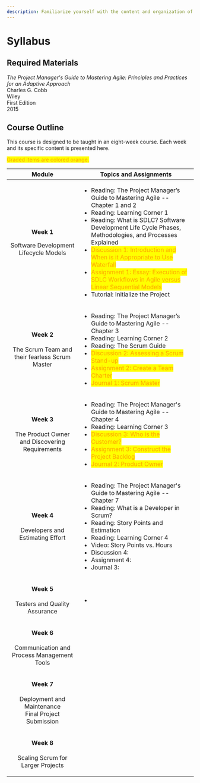 ```yaml
---
description: Familiarize yourself with the content and organization of this course.
---
```


# Syllabus

## Required Materials

_The Project Manager's Guide to Mastering Agile: Principles and Practices for an Adaptive Approach_\
Charles G. Cobb\
Wiley\
First Edition\
2015

## Course Outline

This course is designed to be taught in an eight-week course. Each week and its specific content is presented here.

<mark style="color:orange;">Graded items are colored orange.</mark>

|                                            Module                                            | Topics and Assignments                                                                                                                                                                                                                                                                                                                                                                                                                                                                                                                        |
| :------------------------------------------------------------------------------------------: | --------------------------------------------------------------------------------------------------------------------------------------------------------------------------------------------------------------------------------------------------------------------------------------------------------------------------------------------------------------------------------------------------------------------------------------------------------------------------------------------------------------------------------------------- |
|       <p><strong>Week 1</strong></p><p></p><p>Software Development Lifecycle Models</p>      | <ul><li>Reading: The Project Manager’s Guide to Mastering Agile -- Chapter 1 and 2</li><li>Reading: Learning Corner 1</li><li>Reading: What is SDLC? Software Development Life Cycle Phases, Methodologies, and Processes Explained</li><li><mark style="color:orange;">Discussion 1: Introduction and When is it Appropriate to Use Waterfall</mark></li><li><mark style="color:orange;">Assignment 1: Essay: Execution of SDLC Workflows in Agile versus Linear Sequential Models</mark></li><li>Tutorial: Initialize the Project</li></ul> |
|     <p><strong>Week 2</strong><br><br>The Scrum Team and their fearless Scrum Master</p>     | <ul><li>Reading: The Project Manager’s Guide to Mastering Agile -- Chapter 3</li><li>Reading: Learning Corner 2</li><li>Reading: The Scrum Guide</li><li><mark style="color:orange;">Discussion 2: Assessing a Scrum Stand-up</mark></li><li><mark style="color:orange;">Assignment 2: Create a Team Charter</mark></li><li><mark style="color:orange;">Journal 1: Scrum Master</mark></li></ul>                                                                                                                                              |
|     <p><strong>Week 3</strong><br><br>The Product Owner and Discovering Requirements</p>     | <ul><li>Reading: The Project Manager's Guide to Mastering Agile -- Chapter 4</li><li>Reading: Learning Corner 3</li><li><mark style="color:orange;">Discussion 3: Who is the Customer?</mark></li><li><mark style="color:orange;">Assignment 3: Construct the Project Backlog</mark></li><li><mark style="color:orange;">Journal 2: Product Owner</mark></li></ul>                                                                                                                                                                            |
|            <p><strong>Week 4</strong><br><br>Developers and Estimating Effort</p>            | <ul><li>Reading: The Project Manager's Guide to Mastering Agile -- Chapter 7</li><li>Reading: What is a Developer in Scrum?</li><li>Reading: Story Points and Estimation</li><li>Reading: Learning Corner 4</li><li>Video: Story Points vs. Hours</li><li>Discussion 4: </li><li>Assignment 4: </li><li>Journal 3:</li></ul>                                                                                                                                                                                                                  |
|              <p><strong>Week 5</strong><br><br>Testers and Quality Assurance</p>             | <ul><li></li></ul>                                                                                                                                                                                                                                                                                                                                                                                                                                                                                                                            |
|       <p><strong>Week 6</strong><br><br>Communication and Process Management Tools</p>       |                                                                                                                                                                                                                                                                                                                                                                                                                                                                                                                                               |
| <p><strong>Week 7</strong><br><br>Deployment and Maintenance<br>Final Project Submission</p> |                                                                                                                                                                                                                                                                                                                                                                                                                                                                                                                                               |
|            <p><strong>Week 8</strong><br><br>Scaling Scrum for Larger Projects</p>           |                                                                                                                                                                                                                                                                                                                                                                                                                                                                                                                                               |

